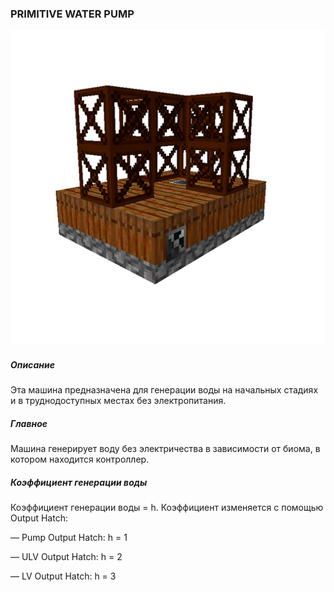 ### PRIMITIVE WATER PUMP

![LOGO](media/gregtech/primwaterpump.png)

##### Описание

Эта машина предназначена для генерации воды на начальных стадиях и в труднодоступных местах без электропитания.

##### Главное

Машина генерирует воду без электричества в зависимости от биома, в котором находится контроллер.

##### Коэффициент генерации воды

Коэффициент генерации воды = h. Коэффициент изменяется с помощью Output Hatch:

— Pump Output Hatch: h = 1

— ULV Output Hatch: h = 2

— LV Output Hatch: h = 3

